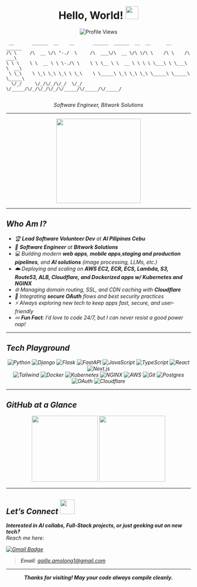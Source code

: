 # <div align="center">**Hello, World!** <img src="https://media.giphy.com/media/hvRJCLFzcasrR4ia7z/giphy.gif" width="35"></div>

<div align="center">
  <img src="https://komarev.com/ghpvc/?username=gael55x&color=blue" alt="Profile Views" />
</div>

```
 __       ______  __    __       ______  ______  __  __      __      ______    
/\ \     /\  __ \/\ "-./  \     /\  ___\/\  __ \/\ \/\ \    /\ \    /\  ___\   
\ \ \    \ \  __ \ \ \-./\ \    \ \ \__ \ \  __ \ \ \ \ \___\ \ \___\ \  __\   
 \ \_\    \ \_\ \_\ \_\ \ \_\    \ \_____\ \_\ \_\ \_\ \_____\ \_____\ \_____\ 
  \/_/     \/_/\/_/\/_/  \/_/     \/_____/\/_/\/_/\/_/\/_____/\/_____/\/_____/ 
                                                                               

```
<div align="center">
 <em>Software Engineer, Bitwork Solutions
</div>

---

<div align="center">
  <img src="https://media.giphy.com/media/13HBDT4QSTpveU/giphy.gif" width="230" />
</div>

---

## Who Am I?
- 🏆 **Lead Software Volunteer Dev** at **AI Pilipinas Cebu**  
- 🚀 **Software Engineer** at **Bitwork Solutions**  
- 💻 Building modern **web apps**, **mobile apps**,**staging and production pipelines**, and **AI solutions** (image processing, LLMs, etc.)
- ☁️ Deploying and scaling on **AWS EC2, ECR, ECS, Lambda, S3, Route53, ALB, Cloudflare, and Dockerized apps w/ Kubernetes and NGINX**
- 🌐 Managing domain routing, SSL, and CDN caching with **Cloudflare**
- 🔐 Integrating **secure OAuth** flows and best security practices  
- ⚡ Always exploring new tech to keep apps fast, secure, and user-friendly  
- 💤 **Fun Fact**: I’d love to code 24/7, but I can never resist a good power nap!

---

## Tech Playground
<p align="center">
  <img alt="Python" src="https://img.shields.io/badge/Python-3776AB?style=for-the-badge&logo=python&logoColor=white"/>
  <img alt="Django" src="https://img.shields.io/badge/Django-092E20?style=for-the-badge&logo=django&logoColor=white"/>
  <img alt="Flask" src="https://img.shields.io/badge/Flask-000000?style=for-the-badge&logo=flask&logoColor=white"/>
  <img alt="FastAPI" src="https://img.shields.io/badge/FastAPI-009688?style=for-the-badge&logo=fastapi&logoColor=white"/>
  <img alt="JavaScript" src="https://img.shields.io/badge/JavaScript-F7DF1E.svg?style=for-the-badge&logo=javascript&logoColor=black"/>
  <img alt="TypeScript" src="https://img.shields.io/badge/TypeScript-007ACC.svg?style=for-the-badge&logo=typescript&logoColor=white"/>
  <img alt="React" src="https://img.shields.io/badge/React-20232A.svg?style=for-the-badge&logo=react&logoColor=61DAFB"/>
  <img alt="Next.js" src="https://img.shields.io/badge/Next.js-000000.svg?style=for-the-badge&logo=next-dot-js&logoColor=white"/>
  <br/>
  <img alt="Tailwind" src="https://img.shields.io/badge/Tailwind-06B6D4.svg?style=for-the-badge&logo=tailwind-css&logoColor=white"/>
  <img alt="Docker" src="https://img.shields.io/badge/Docker-2496ED.svg?style=for-the-badge&logo=docker&logoColor=white"/>
  <img alt="Kubernetes" src="https://img.shields.io/badge/Kubernetes-326CE5.svg?style=for-the-badge&logo=kubernetes&logoColor=white"/>
  <img alt="NGINX" src="https://img.shields.io/badge/NGINX-009639?style=for-the-badge&logo=nginx&logoColor=white"/>
  <img alt="AWS" src="https://img.shields.io/badge/AWS-232F3E.svg?style=for-the-badge&logo=amazon-aws&logoColor=white"/>
  <img alt="Git" src="https://img.shields.io/badge/Git-F05032.svg?style=for-the-badge&logo=git&logoColor=white"/>
  <img alt="Postgres" src="https://img.shields.io/badge/Postgres-4169E1.svg?style=for-the-badge&logo=postgresql&logoColor=white"/>
  <img alt="OAuth" src="https://img.shields.io/badge/OAuth-3C3C3D.svg?style=for-the-badge&logo=openid&logoColor=white"/>
  <img alt="Cloudflare" src="https://img.shields.io/badge/Cloudflare-F38020.svg?style=for-the-badge&logo=cloudflare&logoColor=white"/>

</p>

---

## GitHub at a Glance
<div align="center">
  <img height="180em" src="https://github-readme-stats.vercel.app/api?username=gael55x&show_icons=true&theme=highcontrast&count_private=true&hide_border=true" />
  <img height="180em" src="https://github-readme-stats.vercel.app/api/top-langs/?username=gael55x&layout=compact&theme=highcontrast&hide_border=true" />
</div>

---

## Let’s Connect <img src="https://media.giphy.com/media/l2JJKs3I69qfaQleE/giphy.gif" width="40">
**Interested in AI collabs, Full-Stack projects, or just geeking out on new tech?**  
Reach me here:

[![Gmail Badge](https://img.shields.io/badge/-Gmail-DB4437?style=flat-square&logo=Gmail&logoColor=white)](mailto:gaille.amolong1@gmail.com)

> **Email**: gaille.amolong1@gmail.com

---

<p align="center">
  <b>Thanks for visiting! May your code always compile cleanly.</b>
</p>
